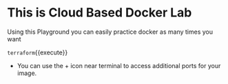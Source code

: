 # This is Cloud Based Docker Lab

Using this Playground you can easily practice docker as many times you want

`terraform`{{execute}}

* You can use the + icon near terminal to access additional ports for your image.
